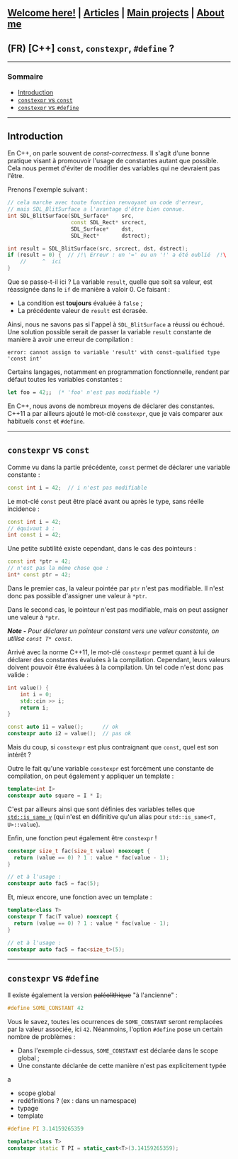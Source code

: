 ## [Welcome here!](https://vpenando.github.io) | [Articles](https://vpenando.github.io/articles.html) | [Main projects](https://vpenando.github.io/projects.html) | [About me](https://vpenando.github.io/about.html)

## (FR) [C++] `const`, `constexpr`, `#define` ?

---

### Sommaire
* [Introduction](#introduction)
* [`constexpr` vs `const`](#constexpr-vs-const)
* [`constexpr` vs `#define`](#constexpr-vs-define)

---

Introduction
---
En C++, on parle souvent de *const-correctness*. Il s'agit d'une bonne pratique visant à promouvoir l'usage de constantes autant que possible. Cela nous permet d'éviter de modifier des variables qui ne devraient pas l'être.

Prenons l'exemple suivant :
```cpp
// cela marche avec toute fonction renvoyant un code d'erreur,
// mais SDL_BlitSurface a l'avantage d'être bien connue.
int SDL_BlitSurface(SDL_Surface*    src,
                    const SDL_Rect* srcrect,
                    SDL_Surface*    dst,
                    SDL_Rect*       dstrect);

int result = SDL_BlitSurface(src, srcrect, dst, dstrect);
if (result = 0) {  // /!\ Erreur : un '=' ou un '!' a été oublié  /!\
    //     ^  ici
}
```
Que se passe-t-il ici ? La variable `result`, quelle que soit sa valeur, est réassignée dans le `if` de manière à valoir 0. Ce faisant :
* La condition est **toujours** évaluée à `false` ;
* La précédente valeur de `result` est écrasée.

Ainsi, nous ne savons pas si l'appel à `SDL_BlitSurface` a réussi ou échoué. Une solution possible serait de passer la variable `result` constante de manière à avoir une erreur de compilation :
```
error: cannot assign to variable 'result' with const-qualified type 'const int'
```

Certains langages, notamment en programmation fonctionnelle, rendent par défaut toutes les variables constantes :
```fs
let foo = 42;;  (* 'foo' n'est pas modifiable *)
```
En C++, nous avons de nombreux moyens de déclarer des constantes. C++11 a par ailleurs ajouté le mot-clé `constexpr`, que je vais comparer aux habituels `const` et `#define`.

---

`constexpr` vs `const`
---
Comme vu dans la partie précédente, `const` permet de déclarer une variable constante :
```cpp
const int i = 42;  // i n'est pas modifiable
```
Le mot-clé `const` peut être placé avant ou après le type, sans réelle incidence :
```cpp
const int i = 42;
// équivaut à :
int const i = 42;
```
Une petite subtilité existe cependant, dans le cas des pointeurs :
```cpp
const int *ptr = 42;
// n'est pas la même chose que :
int* const ptr = 42;
```
Dans le premier cas, la valeur pointée par `ptr` n'est pas modifiable. Il n'est donc pas possible d'assigner une valeur à `*ptr`.

Dans le second cas, le pointeur n'est pas modifiable, mais on peut assigner une valeur à `*ptr`.

***Note -** Pour déclarer un pointeur constant vers une valeur constante, on utilise `const T* const`.*

Arrivé avec la norme C++11, le mot-clé `constexpr` permet quant à lui de déclarer des constantes évaluées à la compilation. Cependant, leurs valeurs doivent pouvoir être évaluées à la compilation. Un tel code n'est donc pas valide :
```cpp
int value() {
    int i = 0;
    std::cin >> i;
    return i;
}

const auto i1 = value();      // ok
constexpr auto i2 = value();  // pas ok
```
Mais du coup, si `constexpr` est plus contraignant que `const`, quel est son intérêt ?

Outre le fait qu'une variable `constexpr` est forcément une constante de compilation, on peut également y appliquer un template :
```cpp
template<int I>
constexpr auto square = I * I;
```
C'est par ailleurs ainsi que sont définies des variables telles que [`std::is_same_v`](https://en.cppreference.com/w/cpp/types/is_same) (qui n'est en définitive qu'un alias pour `std::is_same<T, U>::value`).

Enfin, une fonction peut également être `constexpr` !
```cpp
constexpr size_t fac(size_t value) noexcept {
  return (value == 0) ? 1 : value * fac(value - 1);
}

// et à l'usage :
constexpr auto fac5 = fac(5);
```
Et, mieux encore, une fonction avec un template :
```cpp
template<class T>
constexpr T fac(T value) noexcept {
  return (value == 0) ? 1 : value * fac(value - 1);
}

// et à l'usage :
constexpr auto fac5 = fac<size_t>(5);
```

---

`constexpr` vs `#define`
---
Il existe également la version ~~paléolithique~~ "à l'ancienne" :
```cpp
#define SOME_CONSTANT 42
```
Vous le savez, toutes les ocurrences de `SOME_CONSTANT` seront remplacées par la valeur associée, ici `42`.
Néanmoins, l'option `#define` pose un certain nombre de problèmes :
* Dans l'exemple ci-dessus, `SOME_CONSTANT` est déclarée dans le scope global ;
* Une constante déclarée de cette manière n'est pas explicitement typée


a
* scope global
* redéfinitions ? (ex : dans un namespace)
* typage
* template

```cpp
#define PI 3.14159265359

template<class T>
constexpr static T PI = static_cast<T>(3.14159265359);
```

